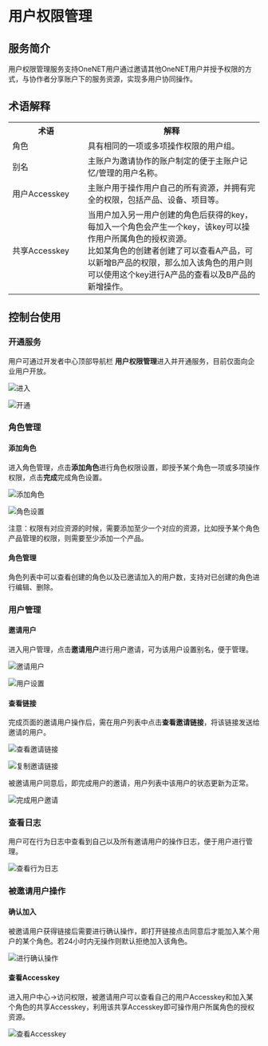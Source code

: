 # 用户权限管理

## 服务简介

用户权限管理服务支持OneNET用户通过邀请其他OneNET用户并授予权限的方式，与协作者分享账户下的服务资源，实现多用户协同操作。


## 术语解释

<table>
<tr><th width="30%">术语</th><th width="70%">解释</th></tr>
<tr><td>角色</td><td>具有相同的一项或多项操作权限的用户组。</td></tr>
<tr><td>别名</td><td>主账户为邀请协作的账户制定的便于主账户记忆/管理的用户名称。</td></tr>
<tr><td>用户Accesskey</td><td>主账户用于操作用户自己的所有资源，并拥有完全的权限，包括产品、设备、项目等。</td></tr>
<tr><td>共享Accesskey</td><td>当用户加入另一用户创建的角色后获得的key，每加入一个角色会产生一个key，该key可以操作用户所属角色的授权资源。<br>比如某角色的创建者创建了可以查看A产品，可以新增B产品的权限，那么加入该角色的用户则可以使用这个key进行A产品的查看以及B产品的新增操作。</td></tr>

</table>

## 控制台使用

### 开通服务
用户可通过开发者中心顶部导航栏 **用户权限管理**进入并开通服务，目前仅面向企业用户开放。

![进入](/images/purview/进入服务.png)

![开通](/images/purview/开通服务.png)

### 角色管理
#### 添加角色
进入角色管理，点击**添加角色**进行角色权限设置，即授予某个角色一项或多项操作权限，点击**完成**完成角色设置。

![添加角色](/images/purview/添加角色.png)

![角色设置](/images/purview/角色设置.png)

注意：权限有对应资源的时候，需要添加至少一个对应的资源，比如授予某个角色产品管理的权限，则需要至少添加一个产品。

#### 角色管理
角色列表中可以查看创建的角色以及已邀请加入的用户数，支持对已创建的角色进行编辑、删除。

### 用户管理

#### 邀请用户
进入用户管理，点击**邀请用户**进行用户邀请，可为该用户设置别名，便于管理。

![邀请用户](/images/purview/邀请用户.png)

![用户设置](/images/purview/邀请用户明细.png)

#### 查看链接
完成页面的邀请用户操作后，需在用户列表中点击**查看邀请链接**，将该链接发送给邀请的用户。

![查看邀请链接](/images/purview/查看链接.png)

![复制邀请链接](/images/purview/复制链接.png)

被邀请用户同意后，即完成用户的邀请，用户列表中该用户的状态更新为正常。

![完成用户邀请](/images/purview/正常状态.png)

### 查看日志
用户可在行为日志中查看到自己以及所有邀请用户的操作日志，便于用户进行管理。

![查看行为日志](/images/purview/查看日志.png)

### 被邀请用户操作

#### 确认加入
被邀请用户获得链接后需要进行确认操作，即打开链接点击同意后才能加入某个用户的某个角色。若24小时内无操作则默认拒绝加入该角色。

![进行确认操作](/images/purview/打开链接.png)

#### 查看Accesskey
进入用户中心->访问权限，被邀请用户可以查看自己的用户Accesskey和加入某个角色的共享Accesskey，利用该共享Accesskey即可操作用户所属角色的授权资源。

![查看Accesskey](/images/purview/查看KEY.png)



